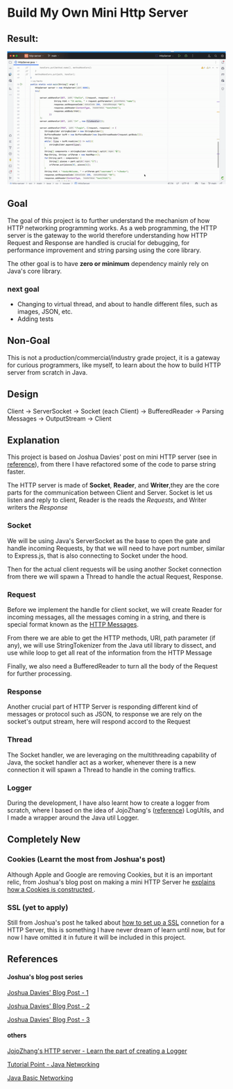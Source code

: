 # Build My Own Mini Http Server

## Result:
![](./doc/demo.gif)


## Goal
The goal of this project is to further understand the mechanism of how HTTP networking programming works.
As a web programming, the HTTP server is the gateway to the world therefore understanding 
how HTTP Request and Response are handled is crucial for debugging, 
for performance improvement and string parsing using the core library.

The other goal is to have **zero or minimum** dependency mainly rely on Java's core library.

### next goal
- Changing to virtual thread, and about to handle different files, such as images, JSON, etc.
- Adding tests

## Non-Goal
This is not a production/commercial/industry grade project, it is a gateway for curious programmers, like myself, to learn about the how to build HTTP server from scratch in Java.

## Design
Client -> ServerSocket -> Socket (each Client) -> BufferedReader -> Parsing Messages -> OutputStream -> Client

## Explanation
This project is based on Joshua Davies' post on mini HTTP server (see in [reference](#references)), from there I have refactored some of the code to parse string faster.

The HTTP server is made of **Socket**, **Reader**, and **Writer**,they are the core parts for the communication between Client and Server.
Socket is let us listen and reply to client, Reader is the reads the *Requests*, and Writer writers the *Response*

### Socket
We will be using Java's ServerSocket as the base to open the gate and handle incoming Requests, by that we will need to have port number,
similar to Express.js, that is also connecting to Socket under the hood.

Then for the actual client requests will be using another Socket connection from there we will spawn a Thread to handle the actual Request, Response.

### Request
Before we implement the handle for client socket, we will create Reader for incoming messages,
all the messages coming in a string, and there is special format known as the [HTTP Messages]("https://developer.mozilla.org/en-US/docs/Web/HTTP/Messages#http_requests).

From there we are able to get the HTTP methods, URI, path parameter (if any),
we will use StringTokenizer from the Java util library to dissect, and use while loop to get all reat of the information from the HTTP Message

Finally, we also need a BufferedReader to turn all the body of the Request for further processing. 
### Response
Another crucial part of HTTP Server is responding different kind of messages or protocol such as JSON, to response we are rely on the socket's output stream,
here will respond accord to the Request

### Thread
The Socket handler, we are leveraging on the multithreading capability of Java, the socket handler act as a worker, 
whenever there is a new connection it will spawn a Thread to handle in the coming traffics.

### Logger
During the development, I have also learnt how to create a logger from scratch, where I based on the idea of JojoZhang's ([reference](#references)) LogUtils, and I made a wrapper around the Java util Logger.

[//]: # (### GET)

[//]: # (### POST)

[//]: # (### Keep-Alive)

## Completely New
### Cookies (Learnt the most from Joshua's post)
Although Apple and Google are removing Cookies, but it is an important relic, 
from Joshua's blog post on making a mini HTTP Server he [explains how a Cookies is constructed ](https://commandlinefanatic.com/cgi-bin/showarticle.cgi?article=art078).

### SSL (yet to apply)
Still from Joshua's post he talked about [how to set up a SSL](https://commandlinefanatic.com/cgi-bin/showarticle.cgi?article=art077) 
connetion for a HTTP Server, this is something I have never dream of learn until now, but for now I have omitted it in future it will be included in this project. 


## References
#### Joshua's blog post series
[Joshua Davies' Blog Post - 1](https://commandlinefanatic.com/cgi-bin/showarticle.cgi?article=art076)

[Joshua Davies' Blog Post - 2](https://commandlinefanatic.com/cgi-bin/showarticle.cgi?article=art077)

[Joshua Davies' Blog Post - 3](https://commandlinefanatic.com/cgi-bin/showarticle.cgi?article=art078)

#### others
[JojoZhang's HTTP server - Learn the part of creating a Logger ](https://jojozhuang.github.io/programming/building-web-server-with-java-socket/)

[Tutorial Point - Java Networking](https://www.tutorialspoint.com/java/java_socket_programming.htm)

[Java Basic Networking](https://docs.oracle.com/javase/tutorial/networking/overview/networking.html)